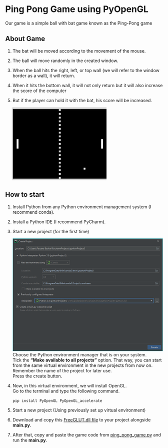 # Ping Pong Game using PyOpenGL
Our game is a simple ball with bat game known as the Ping-Pong game

## About Game
1. The bat will be moved according to the movement of the mouse.
2. The ball will move randomly in the created window.
3. When the ball hits the right, left, or top wall (we will refer to the window border as a wall), it will return.
4. When it hits the bottom wall, it will not only return but it will also increase the score of the computer
5. But if the player can hold it with the bat, his score will be increased.
   
   ![Game Interface](https://github.com/faiyaz-masrur/ping-pong-game-with-opengl/blob/930049890698bbd91ee672d86717fed6417eaa88/game%20interface%20screenshot.png)

## How to start
1. Install Python from any Python environment management system (I recommend conda). 
2. Install a Python IDE (I recommend PyCharm).
3. Start a new project (for the first time)
   
   ![Pycharm settings](https://github.com/faiyaz-masrur/ping-pong-game-with-opengl/blob/89a2c9965bc0715fbfdcea0ac27b60f746e30447/Pycharm_settings.png)  
   Choose the Python environment manager that is on your system.  
   Tick the **“Make available to all projects”** option. That way, you can start from the same virtual environment in the new projects from now on.  
   Remember the name of the project for later use.  
   Press the create button.  
5. Now, in this virtual environment, we will install OpenGL.  
   Go to the terminal and type the following command.
   ```
   pip install PyOpenGL PyOpenGL_accelerate
   ```
6. Start a new project (Using previously set up virtual environment)
7. Download and copy this [FreeGLUT.dll file](https://github.com/faiyaz-masrur/ping-pong-game-with-opengl/blob/89a2c9965bc0715fbfdcea0ac27b60f746e30447/freeglut64.vc14.dll) to your project alongside **main.py**.
8. After that, copy and paste the game code from [ping_pong_game.py](https://github.com/faiyaz-masrur/ping-pong-game-with-opengl/blob/8001993a54ad95ad36271d471b9a58c1e92d8f10/ping_pong_game.py) and run the **main.py**.

